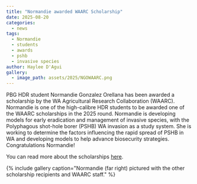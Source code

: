 ```yaml
---
title: "Normandie awarded WAARC Scholarship"
date: 2025-08-20
categories:
  - news
tags:
  - Normandie
  - students
  - awards
  - pshb
  - invasive species
author: Haylee D'Agui
gallery:
  - image_path: assets/2025/NGOWAARC.png
---
```


PBG HDR student Normandie Gonzalez Orellana has been awarded a scholarship by the WA Agricultural Research Collaboration (WAARC). Normandie is one of the high-calibre HDR students to be awarded one of the WAARC scholarships in the 2025 round. 
Normandie is developing models for early eradication and management of invasive species, with the Polyphagous shot-hole borer (PSHB) WA invasion as a study system. She is working to determine the factors influencing the rapid spread of PSHB in WA and developing models to help advance biosecurity strategies.
Congratulations Normandie!

You can read more about the scholarships [here](https://waarc.org.au/postgraduate-research-scholarship-program/round-2-scholarships-opening-2025/).

{% include gallery caption="Normandie (far right) pictured with the other scholarship recipients and WAARC staff." %}